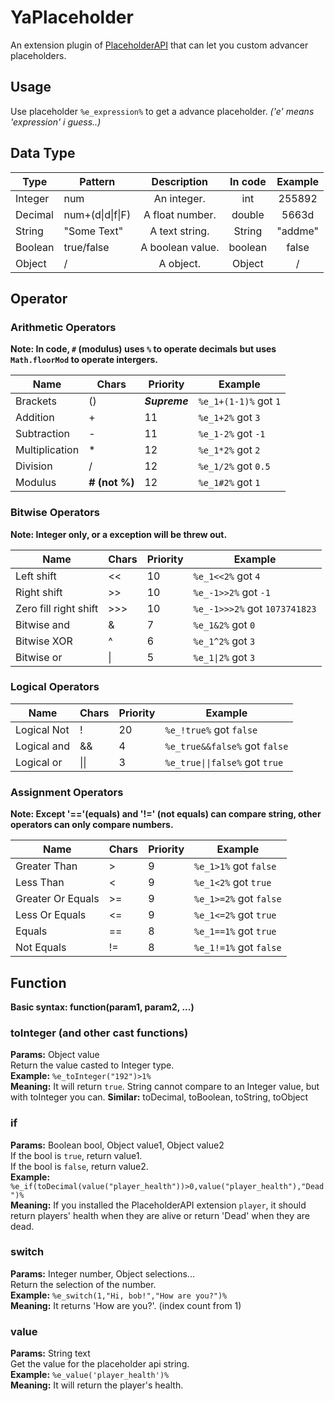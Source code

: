 # YaPlaceholder
An extension plugin of [PlaceholderAPI](https://github.com/PlaceholderAPI/PlaceholderAPI) that can let you custom advancer placeholders.

## Usage
Use placeholder `%e_expression%` to get a advance placeholder. *('e' means 'expression' i guess..)*

## Data Type
| Type    | Pattern          | Description      | In code | Example  |
| ------- | ---------------- | :--------------: | :-----: | :------: |
| Integer | num              | An integer.      | int     |  255892  |
| Decimal | num+(d\|d\|f\|F) | A float number.  | double  |  5663d   |
| String  | "Some Text"      | A text string.   | String  |  "addme" |
| Boolean | true/false       | A boolean value. | boolean |  false   |
| Object  | /                | A object.        | Object  |  /       |

## Operator
### Arithmetic Operators
**Note: In code, `#` (modulus) uses `%` to operate decimals but uses `Math.floorMod` to operate intergers.**

| Name                  | Chars         | Priority       | Example               |
| --------------------- | ------------- | -------------- | --------------------- |
| Brackets              | ()            | ***Supreme***  | `%e_1+(1-1)%` got `1` |
| Addition              | +             | 11             | `%e_1+2%` got `3`     |
| Subtraction           | -             | 11             | `%e_1-2%` got `-1`    |
| Multiplication        | *             | 12             | `%e_1*2%` got `2`     |
| Division              | /             | 12             | `%e_1/2%` got `0.5`   |
| Modulus               | **# (not %)** | 12             | `%e_1#2%` got `1`     |

### Bitwise Operators
**Note: Integer only, or a exception will be threw out.**

| Name                  | Chars  | Priority | Example                       |
| --------------------- | ------ | -------- | ----------------------------- |
| Left shift            | <<     | 10       | `%e_1<<2%` got `4`             |
| Right shift           | \>\>   | 10       | `%e_-1>>2%` got `-1`           |
| Zero fill right shift | \>\>\> | 10       | `%e_-1>>>2%` got `1073741823`  |
| Bitwise and           | &      | 7        | `%e_1&2%` got `0`              |
| Bitwise XOR           | ^      | 6        | `%e_1^2%` got `3`              |
| Bitwise or            | \|     | 5        | `%e_1\|2%` got `3`             |

### Logical Operators

| Name               | Chars | Priority | Example                        |
| -----------------  | ----- | -------- | ------------------------------ |
| Logical Not        | !     | 20       | `%e_!true%` got `false`        |
| Logical and        | &&    | 4        | `%e_true&&false%` got `false`  |
| Logical or         | \|\|  | 3        | `%e_true\|\|false%` got `true` |

### Assignment Operators
**Note: Except '=='(equals) and '!=' (not equals) can compare string, other operators can only compare numbers.**

| Name              | Chars | Priority | Example               |
| ----------------- | ----- | -------- | --------------------- |
| Greater Than      | \>     | 9        | `%e_1>1%` got `false`  |
| Less Than         | <     | 9        | `%e_1<2%` got `true`   |
| Greater Or Equals | >=    | 9        | `%e_1>=2%` got `false` |
| Less Or Equals    | <=    | 9        | `%e_1<=2%` got `true`  |
| Equals            | ==    | 8        | `%e_1==1%` got `true`  |
| Not Equals        | !=    | 8        | `%e_1!=1%` got `false` |

## Function
**Basic syntax: function(param1, param2, ...)**
### toInteger (and other cast functions)
**Params:** Object value  
Return the value casted to Integer type.  
**Example:** `%e_toInteger("192")>1%`  
**Meaning:** It will return `true`. String cannot compare to an Integer value, but with toInteger you can.
**Similar:** toDecimal, toBoolean, toString, toObject

### if
**Params:** Boolean bool, Object value1, Object value2  
If the bool is `true`, return value1.  
If the bool is `false`, return value2.  
**Example:** `%e_if(toDecimal(value("player_health"))>0,value("player_health"),"Dead")%`  
**Meaning:** If you installed the PlaceholderAPI extension `player`, it should return players' health when they are alive or return 'Dead' when they are dead.

### switch
**Params:** Integer number, Object selections...  
Return the selection of the number.  
**Example:** `%e_switch(1,"Hi, bob!","How are you?")%`  
**Meaning:** It returns 'How are you?'. (index count from 1)

### value
**Params:** String text  
Get the value for the placeholder api string.  
**Example:** `%e_value('player_health')%`  
**Meaning:** It will return the player's health.